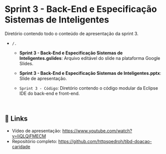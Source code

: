 # Sprint 3 - Back-End e Especificação Sistemas de Inteligentes

Diretório contendo todo o conteúdo de apresentação da sprint 3.

* `/.`
    * **Sprint 3 - Back-End e Especificação Sistemas de Inteligentes.gslides**: Arquivo editável do slide na plataforma Google Slides.
  
    * **Sprint 3 - Back-End e Especificação Sistemas de Inteligentes.pptx**: Slide de apresentação.

    * `Sprint 3 - Código`: Diretório contendo o código modular da Eclipse IDE do back-end e front-end.
  
<br/>

## 🔗 Links

- Vídeo de apresentação: https://www.youtube.com/watch?v=IiQLQiFMECM
- Repositório completo: https://github.com/httpspedroh/tibd-doacao-caridade